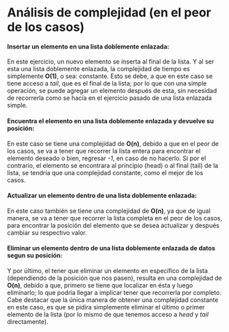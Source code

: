 # Análisis de complejidad (en el peor de los casos)

#### Insertar un elemento en una lista doblemente enlazada:
En este ejercicio, un nuevo elemento se inserta al final de la lista. Y al ser esta una lista doblemente enlazada, la complejidad de tiempo es simplemente **O(1)**, o sea: constante.
Esto se debe, a que en este caso se tiene acceso a *tail*, que es el final de la lista; por lo que con una simple operación, se puede agregar un elemento después de esta, sin necesidad de recorrerla como se hacía en el ejercicio pasado de una lista enlazada simple.

#### Encuentra el elemento en una lista doblemente enlazada y devuelve su posición:
En este caso se tiene una complejidad de **O(n)**, debido a que en el peor de los casos, se va a tener que recorrer la lista entera para encontrar el elemento deseado o bien, regresar *-1*, en caso de no hacerlo.
Si por el contrario, el elemento se encontrara al principio (head) o al final (tail) de la lista, se tendría que una complejidad constante, como el mejor de los casos.

#### Actualizar un elemento dentro de una lista doblemente enlazada:
En este caso también se tiene una complejidad de **O(n)**, ya que de igual manera, se va a tener que recorrer la lista completa en el peor de los casos, para encontrar la posición del elemento que se desea actualizar y después cambiar su respectivo valor.

#### Eliminar un elemento dentro de una lista doblemente enlazada de datos segun su posición:
Y por último, el tener que eliminar un elemento en específico de la lista (dependiendo de la posición que nos pasen), resulta en una complejidad de **O(n)**, debido a que, primero se tiene que localizar en ésta y luego eliminarlo; lo que podría llegar a implicar tener que recorrerla por completo.
Cabe destacar que la única manera de obtener una complejidad constante en este caso, es que se pidira simplemente eliminar el último o primer elemento de la lista (por lo mismo de que tenemos acceso a *head* y *tail* directamente).
